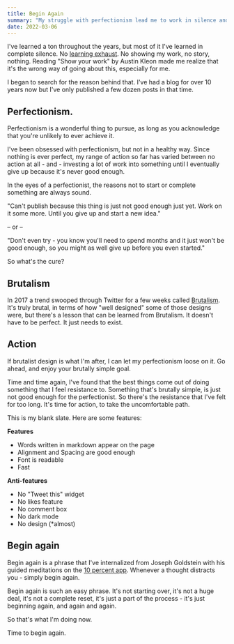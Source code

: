 ```yaml
---
title: Begin Again
summary: "My struggle with perfectionism lead me to work in silence and publish nothing for years.\nIt's time to start for a blank slate."
date: 2022-03-06
---
```


I've learned a ton throughout the years, but most of it I've learned in complete silence. No [learning exhaust](https://www.swyx.io/learn-in-public/). No showing my work, no story, nothing.
Reading "Show your work" by Austin Kleon made me realize that it's the wrong way of going about this, especially for me.

I began to search for the reason behind that. I've had a blog for over 10 years now but I've only published a few dozen posts in that time.

## Perfectionism.

Perfectionism is a wonderful thing to pursue, as long as you acknowledge that you're unlikely to ever achieve it. 

I've been obsessed with perfectionism, but not in a healthy way. Since nothing is ever perfect, my range of action so far has varied between no action at all - and - investing a lot of work into something until I eventually give up because it's never good enough.

In the eyes of a perfectionist, the reasons not to start or complete something are always sound.

"Can't publish because this thing is just not good enough just yet. Work on it some more. Until you give up and start a new idea."

– or –

"Don't even try - you know you'll need to spend months and it just won't be good enough, so you might as well give up before you even started."

So what's the cure?

## Brutalism

In 2017 a trend swooped through Twitter for a few weeks called [Brutalism](https://www.nngroup.com/articles/brutalism-antidesign). It's truly brutal, in terms of how "well designed" some of those designs were, but there's a lesson that can be learned from Brutalism. It doesn't have to be perfect. It just needs to exist.

## Action

If brutalist design is what I'm after, I can let my perfectionism loose on it. Go ahead, and enjoy your brutally simple goal.

Time and time again, I've found that the best things come out of doing something that I feel resistance to. Something that's brutally simple, is just not good enough for the perfectionist. So there's the resistance that I've felt for too long. It's time for action, to take the uncomfortable path.

This is my blank slate. Here are some features:

**Features**
* Words written in markdown appear on the page
* Alignment and Spacing are good enough
* Font is readable
* Fast

**Anti-features**
* No "Tweet this" widget
* No likes feature
* No comment box
* No dark mode
* No design (*almost)


## Begin again

Begin again is a phrase that I've internalized from Joseph Goldstein with his guided meditations on the [10 percent app](https://www.tenpercent.com/guided-meditations). Whenever a thought distracts you - simply begin again.

Begin again is such an easy phrase. It's not starting over, it's not a huge deal, it's not a complete reset, it's just a part of the process - it's just beginning again, and again and again.

So that's what I'm doing now.

Time to begin again.
